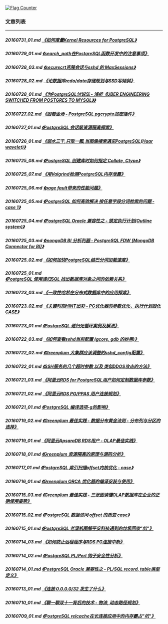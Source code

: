 <a rel="nofollow" href="http://info.flagcounter.com/h9V1"  ><img src="http://s03.flagcounter.com/count/h9V1/bg_FFFFFF/txt_000000/border_CCCCCC/columns_2/maxflags_12/viewers_0/labels_0/pageviews_0/flags_0/"  alt="Flag Counter"  border="0"  ></a>  
  
### 文章列表  
----  
##### 20160731_01.md   [《如何度量Kernel Resources for PostgreSQL》](20160731_01.md)  
##### 20160729_01.md   [《search_path在PostgreSQL函数开发中的注意事项》](20160729_01.md)  
##### 20160728_03.md   [《securecrt克隆会话与sshd 的 MaxSessions》](20160728_03.md)  
##### 20160728_02.md   [《论数据库redo/data存储规划与SSD写倾斜》](20160728_02.md)  
##### 20160728_01.md   [《为PostgreSQL讨说法 - 浅析《UBER ENGINEERING SWITCHED FROM POSTGRES TO MYSQL》》](20160728_01.md)  
##### 20160727_02.md   [《固若金汤 - PostgreSQL pgcrypto加密插件》](20160727_02.md)  
##### 20160727_01.md   [《PostgreSQL 会话级资源隔离探索》](20160727_01.md)  
##### 20160726_01.md   [《弱水三千,只取一瓢,当图像搜索遇见PostgreSQL(Haar wavelet)》](20160726_01.md)  
##### 20160725_08.md   [《PostgreSQL 创建库时如何指定 Collate, Ctype》](20160725_08.md)  
##### 20160725_07.md   [《用Valgrind检测PostgreSQL内存泄露》](20160725_07.md)  
##### 20160725_06.md   [《page fault带来的性能问题》](20160725_06.md)  
##### 20160725_05.md   [《PostgreSQL 如何高效解决 按任意字段分词检索的问题 - case 1》](20160725_05.md)  
##### 20160725_04.md   [《PostgreSQL Oracle 兼容性之 - 锁定执行计划(Outline system)》](20160725_04.md)  
##### 20160725_03.md   [《mongoDB BI 分析利器 - PostgreSQL FDW (MongoDB Connector for BI)》](20160725_03.md)  
##### 20160725_02.md   [《如何加快PostgreSQL结巴分词加载速度》](20160725_02.md)  
##### 20160725_01.md   [《PostgreSQL 使用递归SQL 找出数据库对象之间的依赖关系》](20160725_01.md)  
##### 20160723_03.md   [《一致性哈希在分布式数据库中的应用探索》](20160723_03.md)  
##### 20160723_02.md   [《关键时刻HINT出彩 - PG优化器的参数优化、执行计划固化CASE》](20160723_02.md)  
##### 20160723_01.md   [《PostgreSQL 递归死循环案例及解法》](20160723_01.md)  
##### 20160722_03.md   [《如何查看sshd当前配置 (gcore, gdb 的妙用)》](20160722_03.md)  
##### 20160722_02.md   [《Greenplum 大集群应该调整的sshd_config配置》](20160722_02.md)  
##### 20160722_01.md   [《SSH服务的几个超时参数 以及 类似DDOS攻击的方法》](20160722_01.md)  
##### 20160721_03.md   [《阿里云RDS for PostgreSQL用户如何定制数据库参数》](20160721_03.md)  
##### 20160721_02.md   [《阿里云RDS PG/PPAS 用户连接规划》](20160721_02.md)  
##### 20160721_01.md   [《PostgreSQL 编译选项-g的影响》](20160721_01.md)  
##### 20160719_02.md   [《Greenplum 最佳实践 - 数据分布黄金法则 - 分布列与分区的选择》](20160719_02.md)  
##### 20160719_01.md   [《阿里云ApsaraDB RDS用户 - OLAP最佳实践》](20160719_01.md)  
##### 20160718_01.md   [《Greenplum 资源隔离的原理与源码分析》](20160718_01.md)  
##### 20160717_01.md   [《PostgreSQL 索引扫描offset内核优化 - case》](20160717_01.md)  
##### 20160716_01.md   [《Greenplum ORCA 优化器的编译安装与使用》](20160716_01.md)  
##### 20160715_03.md   [《Greenplum 最佳实践 - 三张图读懂OLAP数据库在企业的正确使用姿势》](20160715_03.md)  
##### 20160715_02.md   [《PostgreSQL 数据访问 offset 的质变 case》](20160715_02.md)  
##### 20160715_01.md   [《PostgreSQL 老湿机图解平安科技遇到的垃圾回收"坑"》](20160715_01.md)  
##### 20160714_03.md   [《如何防止远程程序与RDS PG连接中断》](20160714_03.md)  
##### 20160714_02.md   [《PostgreSQL PL/Perl 钩子安全性分析》](20160714_02.md)  
##### 20160714_01.md   [《PostgreSQL Oracle 兼容性之 - PL/SQL record, table类型定义》](20160714_01.md)  
##### 20160713_01.md   [《连接 0.0.0.0/32 发生了什么》](20160713_01.md)  
##### 20160710_01.md   [《聊一聊双十一背后的技术 - 物流, 动态路径规划》](20160710_01.md)  
##### 20160709_01.md   [《PostgreSQL relcache在长连接应用中的内存霸占"坑"》](20160709_01.md)  
